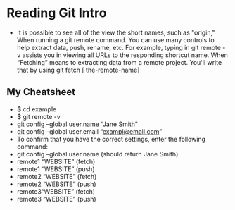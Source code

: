 # Reading Git Intro

* It is possible to see all of the view the short names, such as "origin," When running a git remote command. You can use many controls to help extract data, push, rename, etc. For example, typing in git remote -v assists you in viewing all URLs to the responding shortcut name. When “Fetching” means to extracting data from a remote project. You'll write that by using git fetch [ the-remote-name]

## My Cheatsheet

* $ cd example
* $ git remote -v
* git config –global user.name “Jane Smith”
* git config –global user.email “exampl@email.com”
* To confirm that you have the correct settings, enter the following command:
* git config –global user.name (should return Jane Smith)
* remote1 “WEBSITE”  (fetch)
* remote1 “WEBSITE”  (push)
* remote2 “WEBSITE”  (fetch)
* remote2 “WEBSITE”  (push)
* remote3“WEBSITE” (fetch)
* remote3 “WEBSITE”  (push)
